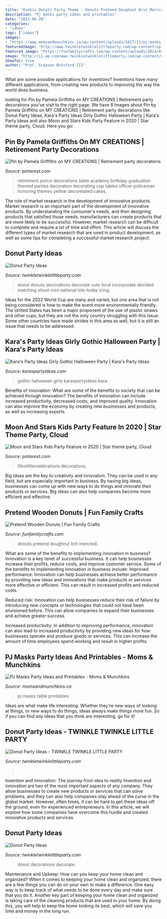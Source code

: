```yaml
---
title: "Dunkin Donuts Party Theme - Donuts Pretend Doughnut Brit Mercredi"
description: "Pj masks party ideas and printables"
date: "2023-06-28"
categories:
- "ideas"
tags: ["ideas"]
images:
- "https://www.momsandmunchkins.ca/wp-content/uploads/2017/11/pj-masks-party-table-3.jpg"
featuredImage: "http://www.twinkletwinklelittleparty.com/wp-content/uploads/2015/06/DSC_0931.jpg"
featured_image: "https://funfamilycrafts.com/wp-content/uploads/2014/01/wooden_donuts.jpg"
image: "http://i1.wp.com/www.twinkletwinklelittleparty.com/wp-content/uploads/2015/06/DSC_0931.jpg"
ShowToc: true
author: "Prof. Grayson Botsford III"
---
```



What are some possible applications for inventions?
Inventions have many different applications, from creating new products to improving the way the world does business.

	

		
looking for Pin by Pamela Griffiths on MY CREATIONS | Retirement party decorations you've visit to the right page. We have 8 Images about Pin by Pamela Griffiths on MY CREATIONS | Retirement party decorations like Donut Party Ideas, Kara&#039;s Party Ideas Girly Gothic Halloween Party | Kara&#039;s Party Ideas and also Moon and Stars Kids Party Feature in 2020 | Star theme party, Cloud. Here you go:
		
    
## Pin By Pamela Griffiths On MY CREATIONS | Retirement Party Decorations

<img loading=lazy src="https://i.pinimg.com/originals/37/f2/38/37f2381dbea8af20c0748343d3ca67ee.jpg" onerror="this.onerror=null;this.src='https://tse4.mm.bing.net/th?id=OIP.aE1xTFWrzjKxD6Di2fiA0QHaJ4&amp;pid=15.1';" alt="Pin by Pamela Griffiths on MY CREATIONS | Retirement party decorations">

_Source: pinterest.com_

>retirement police decorations table academy birthday graduation themed parties decoration decorating cop tables officer policeman honoring themes yellow decorelated cakes. 

	

The role of market research in the development of innovative products.
Market research is an important part of the development of innovative products. By understanding the consumer's needs, and then designing products that satisfied those needs, manufacturers can create products that are more likely to be successful. However, market research can be difficult to complete and require a lot of time and effort. This article will discuss the different types of market research that are used in product development, as well as some tips for completing a successful market research project.

    
## Donut Party Ideas

<img loading=lazy src="http://www.twinkletwinklelittleparty.com/wp-content/uploads/2015/06/DSC_09361.jpg" onerror="this.onerror=null;this.src='https://tse4.mm.bing.net/th?id=OIP.rjy3EoDG-GW3tYM_nt70twHaLH&amp;pid=15.1';" alt="Donut Party Ideas">

_Source: twinkletwinklelittleparty.com_

>donut donuts decorations decorate cute local incorporate decided matching shoot mini national into today icing. 

	

Ideas for the 2022 World Cup are many and varied, but one area that is not being considered is how to make the event more environmentally friendly. The United States has been a major proponent of the use of plastic straws and other cups, but they are not the only country struggling with this issue. Some other countries have made strides in this area as well, but it is still an issue that needs to be addressed.

    
## Kara&#039;s Party Ideas Girly Gothic Halloween Party | Kara&#039;s Party Ideas

<img loading=lazy src="https://karaspartyideas.com/wp-content/uploads/2020/10/Girly-Gothic-Halloween-Party-via-Karas-Party-Ideas-KarasPartyIdeas.com29.jpeg" onerror="this.onerror=null;this.src='https://tse3.mm.bing.net/th?id=OIP._kdbRUVjDa9Rp969Yvx2TgHaLH&amp;pid=15.1';" alt="Kara&#039;s Party Ideas Girly Gothic Halloween Party | Kara&#039;s Party Ideas">

_Source: karaspartyideas.com_

>gothic halloween girly karaspartyideas kara. 

	

Benefits of innovation: What are some of the benefits to society that can be achieved through innovation?
The benefits of innovation can include increased productivity, decreased costs, and improved quality. Innovation can also improve the economy by creating new businesses and products, as well as increasing exports.

    
## Moon And Stars Kids Party Feature In 2020 | Star Theme Party, Cloud

<img loading=lazy src="https://i.pinimg.com/originals/7e/04/7d/7e047dd6437dac09ef95052ebaaf1c68.jpg" onerror="this.onerror=null;this.src='https://tse1.mm.bing.net/th?id=OIP.B1LrZenMMGJMGemFa5D1jwHaLG&amp;pid=15.1';" alt="Moon and Stars Kids Party Feature in 2020 | Star theme party, Cloud">

_Source: pinterest.com_

>lifeslittlecelebrations decorations. 

	

Big ideas are the key to creativity and innovation. They can be used in any field, but are especially important in business. By having big ideas, businesses can come up with new ways to do things and innovate their products or services. Big ideas can also help companies become more efficient and effective.

    
## Pretend Wooden Donuts | Fun Family Crafts

<img loading=lazy src="https://funfamilycrafts.com/wp-content/uploads/2014/01/wooden_donuts.jpg" onerror="this.onerror=null;this.src='https://tse3.mm.bing.net/th?id=OIP.n1sFfTPhRPPjjzbyD8WJ6AHaKD&amp;pid=15.1';" alt="Pretend Wooden Donuts | Fun Family Crafts">

_Source: funfamilycrafts.com_

>donuts pretend doughnut brit mercredi. 

	

What are some of the benefits to implementing innovation in business?
Innovation is a key tenet of successful business. It can help businesses increase their profits, reduce costs, and improve customer service. Some of the benefits to implementing innovation in business include: 
Improved performance: Innovation can help businesses achieve better performance by providing new ideas and innovations that make products or services more effective or efficient. This can result in increased profits and reduced costs. 

Reduced risk: Innovation can help businesses reduce their risk of failure by introducing new concepts or technologies that could not have been envisioned before. This can allow companies to expand their businesses and achieve greater success. 

Increased productivity: In addition to improving performance, innovation can also lead to increased productivity by providing new ideas for how businesses operate and produce goods or services. This can increase the amount of time employees spend working and result in higher profits.

    
## PJ Masks Party Ideas And Printables - Moms &amp; Munchkins

<img loading=lazy src="https://www.momsandmunchkins.ca/wp-content/uploads/2017/11/pj-masks-party-table-3.jpg" onerror="this.onerror=null;this.src='https://tse2.mm.bing.net/th?id=OIP.n5DOx0oF-GFRuofC0s_WbgHaLH&amp;pid=15.1';" alt="PJ Masks Party Ideas and Printables - Moms &amp; Munchkins">

_Source: momsandmunchkins.ca_

>pj masks table printables. 

	

Ideas are what make life interesting. Whether they're new ways of looking at things, or new ways to do things, ideas always make things more fun. So if you can find any ideas that you think are interesting, go for it!

    
## Donut Party Ideas - TWINKLE TWINKLE LITTLE PARTY

<img loading=lazy src="http://www.twinkletwinklelittleparty.com/wp-content/uploads/2015/06/DSC_0931.jpg" onerror="this.onerror=null;this.src='https://tse1.mm.bing.net/th?id=OIP.5rZPs17TM6Tbms1PARgbLgHaLH&amp;pid=15.1';" alt="Donut Party Ideas - TWINKLE TWINKLE LITTLE PARTY">

_Source: twinkletwinklelittleparty.com_

>. 

	

Invention and innovation: The journey from idea to reality
Invention and innovation are two of the most important aspects of any company. They allow businesses to create new products or services that can solve problems, and they can also help companies stay ahead of the curve in the global market. However, often times, it can be hard to get these ideas off the ground, even for experienced entrepreneurs. In this article, we will explore how some companies have overcome this hurdle and created innovative products and services.

    
## Donut Party Ideas

<img loading=lazy src="http://i1.wp.com/www.twinkletwinklelittleparty.com/wp-content/uploads/2015/06/DSC_0931.jpg" onerror="this.onerror=null;this.src='https://tse2.mm.bing.net/th?id=OIP.SdYM4x8sJMPKzQ4cqM4dtwHaLH&amp;pid=15.1';" alt="Donut Party Ideas">

_Source: twinkletwinklelittleparty.com_

>donut decorations decorate. 

	

Maintenance and Upkeep: How can you keep your home clean and organized?
When it comes to keeping your home clean and organized, there are a few things you can do on your own to make a difference. One easy way is to keep track of what needs to be done every day and make sure that you do it. Another key part of keeping your home clean and organized is taking care of the cleaning products that are used in your home. By doing this, you will help to keep the home looking its best, which will save you time and money in the long run.

